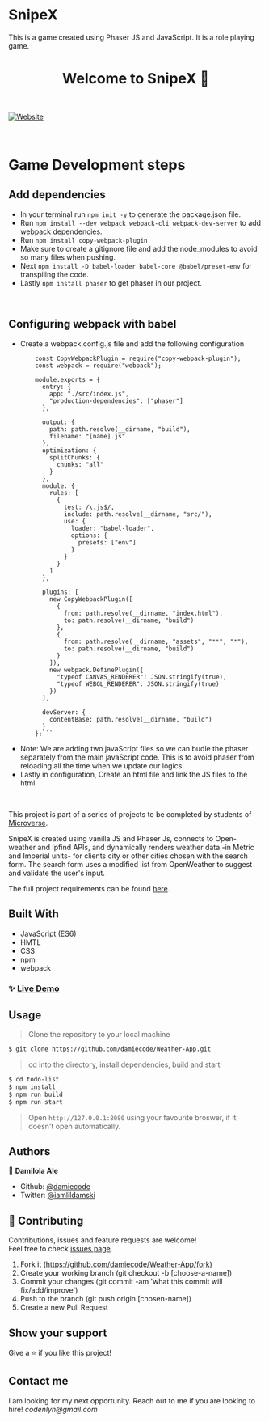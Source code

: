 # SnipeX
This is a game created using Phaser JS and JavaScript. It is a role playing game.
<h1 align="center">Welcome to SnipeX 👋</h1>
<br>

<p>
  <a href="https://rawcdn.githack.com/damiecode/Weather-App/feature/weatherApp/dist/index.html" target="_blank">
    <img alt="Website" src="weather.png" />
  </a>
</p>

<br>

# Game Development steps
## Add dependencies
 - In your terminal run ```npm init -y``` to generate the package.json file.
 - Run ```npm install --dev webpack webpack-cli webpack-dev-server``` to add webpack dependencies.
 - Run ```npm install copy-webpack-plugin``` 
 - Make sure to create a gitignore file and add the node_modules to avoid so many files when pushing.
 - Next  ```npm install -D babel-loader babel-core @babel/preset-env``` for transpiling the code.
 - Lastly ```npm install phaser``` to get phaser in our project.
<br>

## Configuring webpack with babel
- Create a webpack.config.js file and add the following configuration
  ``` const path = require("path");
      const CopyWebpackPlugin = require("copy-webpack-plugin");
      const webpack = require("webpack");

      module.exports = {
        entry: {
          app: "./src/index.js",
          "production-dependencies": ["phaser"]
        },

        output: {
          path: path.resolve(__dirname, "build"),
          filename: "[name].js"
        },
        optimization: {
          splitChunks: {
            chunks: "all"
          }
        },
        module: {
          rules: [
            {
              test: /\.js$/,
              include: path.resolve(__dirname, "src/"),
              use: {
                loader: "babel-loader",
                options: {
                  presets: ["env"]
                }
              }
            }
          ]
        },

        plugins: [
          new CopyWebpackPlugin([
            {
              from: path.resolve(__dirname, "index.html"),
              to: path.resolve(__dirname, "build")
            },
            {
              from: path.resolve(__dirname, "assets", "**", "*"),
              to: path.resolve(__dirname, "build")
            }
          ]),
          new webpack.DefinePlugin({
            "typeof CANVAS_RENDERER": JSON.stringify(true),
            "typeof WEBGL_RENDERER": JSON.stringify(true)
          })
        ],

        devServer: {
          contentBase: path.resolve(__dirname, "build")
        }
      };```
- Note: We are adding two javaScript files so we can budle the phaser separately from the main javaScript code. This is to avoid phaser from reloading all the time when we update our logics.
- Lastly in configuration, Create an html file and link the JS files to the html.
<br>

This project is part of a series of projects to be completed by students of [Microverse](https://www.microverse.org/ 'The Global School for Remote Software Developers!').

SnipeX is created using vanilla JS and Phaser Js, connects to Open-weather and Ipfind APIs, and dynamically renders weather data -in Metric and Imperial units- for clients city or other cities chosen with the search form.
 The search form uses a modified list from OpenWeather to suggest and validate the user's input.

The full project requirements can be found [here](https://www.theodinproject.com/courses/javascript/lessons/weather-app).

## Built With

- JavaScript (ES6)
- HMTL
- CSS
- npm
- webpack

### ✨ [Live Demo](https://rawcdn.githack.com/damiecode/Weather-App/feature/weatherApp/dist/index.html)

## Usage

> Clone the repository to your local machine

```sh
$ git clone https://github.com/damiecode/Weather-App.git
```

> cd into the directory, install dependencies, build and start

```sh
$ cd todo-list
$ npm install
$ npm run build
$ npm run start
```

> Open `http://127.0.0.1:8080` using your favourite broswer, if it doesn't open automatically.

## Authors

👤 **Damilola Ale**

- Github: [@damiecode](https://github.com/damiecode)
- Twitter: [@iamlildamski](https://twitter.com/iamlildamski)

## 🤝 Contributing

Contributions, issues and feature requests are welcome!<br />Feel free to check [issues page](https://github.com/damiecode/Weather-App/issues).

1. Fork it (https://github.com/damiecode/Weather-App/fork)
2. Create your working branch (git checkout -b [choose-a-name])
3. Commit your changes (git commit -am 'what this commit will fix/add/improve')
4. Push to the branch (git push origin [chosen-name])
5. Create a new Pull Request

## Show your support

Give a ⭐️ if you like this project!

## Contact me

I am looking for my next opportunity. Reach out to me if you are looking to hire!
_codenlyn@gmail.com_